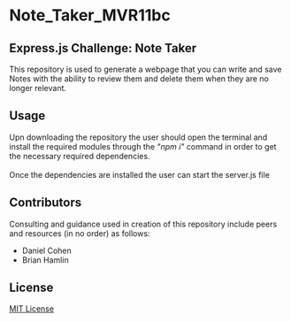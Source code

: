 # Note_Taker_MVR11bc

## Express.js Challenge: Note Taker
This repository is used to generate a webpage that you can write and save Notes with the ability to review them and delete them when they are no longer relevant.

## Usage 
Upn downloading the repository the user should open the terminal and install the required modules through the *"npm i"* command in order to get the necessary required dependencies.<br>
<br>
Once the dependencies are installed the user can start the server.js file 

## Contributors
Consulting and guidance used in creation of this repository include peers and resources (in no order) as follows:
* Daniel Cohen
* Brian Hamlin

## License
[MIT License](./LICENSE)